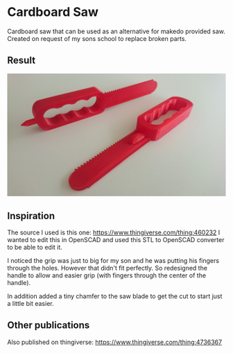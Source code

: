 # Cardboard Saw

Cardboard saw that can be used as an alternative for makedo provided saw.
Created on request of my sons school to replace broken parts.

## Result
![Cardboard Saw](pictures/saw.jpg)

## Inspiration
The source I used is this one: https://www.thingiverse.com/thing:460232
I wanted to edit this in OpenSCAD and used this STL to OpenSCAD converter to be able to edit it.

I noticed the grip was just to big for my son and he was putting his fingers through the holes. However that didn't fit perfectly. So redesigned the handle to allow and easier grip (with fingers through the center of the handle).

In addition added a tiny chamfer to the saw blade to get the cut to start just a little bit easier.

## Other publications
Also published on thingiverse: https://www.thingiverse.com/thing:4736367
